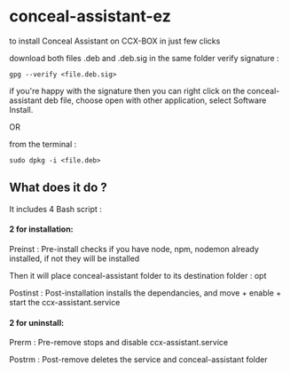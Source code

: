 # conceal-assistant-ez #

to install Conceal Assistant on CCX-BOX in just few clicks

download both files .deb and .deb.sig in the same folder
verify signature :
```
gpg --verify <file.deb.sig>
```
if you're happy with the signature
then you can right click on the conceal-assistant deb file,
choose open with other application, select Software Install.

OR 

from the terminal :

`sudo dpkg -i <file.deb>`

## What does it do ? ##
It includes 4 Bash script :

#### 2 for installation:

Preinst : Pre-install checks if you have node, npm, nodemon already installed, if not they will be installed

  Then it will place conceal-assistant folder to its destination folder : opt

Postinst : Post-installation installs the dependancies, and move + enable + start the ccx-assistant.service

#### 2 for uninstall:

Prerm : Pre-remove stops and disable ccx-assistant.service

Postrm : Post-remove deletes the service and conceal-assistant folder

